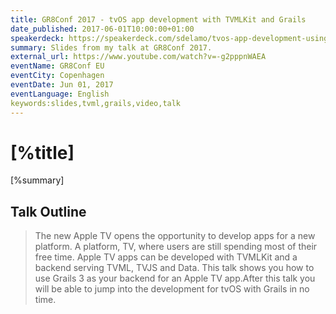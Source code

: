 ```yaml
---
title: GR8Conf 2017 - tvOS app development with TVMLKit and Grails
date_published: 2017-06-01T10:00:00+01:00
speakerdeck: https://speakerdeck.com/sdelamo/tvos-app-development-using-tvmlkit-and-grails-1
summary: Slides from my talk at GR8Conf 2017.
external_url: https://www.youtube.com/watch?v=-g2pppnWAEA
eventName: GR8Conf EU
eventCity: Copenhagen
eventDate: Jun 01, 2017
eventLanguage: English
keywords:slides,tvml,grails,video,talk
---
```


# [%title]

[%summary]

<script async class="speakerdeck-embed" data-id="135b4e663a0b43a99ca479199a787151" data-ratio="1.77777777777778" src="//speakerdeck.com/assets/embed.js"></script>

## Talk Outline

> The new Apple TV opens the opportunity to develop apps for a new platform. A platform, TV, where users are still spending most of their free time. Apple TV apps can be developed with TVMLKit and a backend serving TVML, TVJS and Data. This talk shows you how to use Grails 3 as your backend for an Apple TV app.After this talk you will be able to jump into the development for tvOS with Grails in no time.
